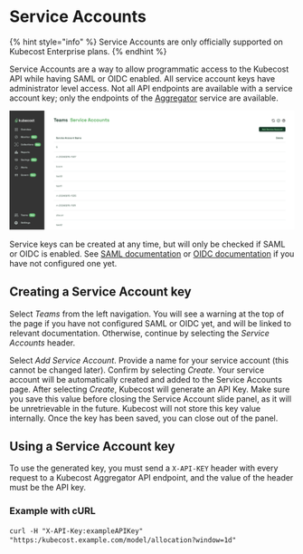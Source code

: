 # Service Accounts

{% hint style="info" %}
Service Accounts are only officially supported on Kubecost Enterprise plans.
{% endhint %}

Service Accounts are a way to allow programmatic access to the Kubecost API while having SAML or OIDC enabled. All service account keys have administrator level access. Not all API endpoints are available with a service account key; only the endpoints of the [Aggregator](/install-and-configure/install/multi-cluster/federated-etl/aggregator.md) service are available.

![Service Accounts](/images/serviceaccounts.png)

Service keys can be created at any time, but will only be checked if SAML or OIDC is enabled. See [SAML documentation](user-management-saml) or [OIDC documentation](user-management-oidc) if you have not configured one yet.

## Creating a Service Account key

Select _Teams_ from the left navigation. You will see a warning at the top of the page if you have not configured SAML or OIDC yet, and will be linked to relevant documentation. Otherwise, continue by selecting the *Service Accounts* header.

Select *Add Service Account*. Provide a name for your service account (this cannot be changed later). Confirm by selecting *Create*. Your service account will be automatically created and added to the Service Accounts page. After selecting *Create*, Kubecost will generate an API Key. Make sure you save this value before closing the Service Account slide panel, as it will be unretrievable in the future. Kubecost will not store this key value internally. Once the key has been saved, you can close out of the panel.

## Using a Service Account key

To use the generated key, you must send a `X-API-KEY` header with every request to a Kubecost Aggregator API endpoint, and the value of the header must be the API key.

### Example with cURL

```shell
curl -H "X-API-Key:exampleAPIKey" "https:/kubecost.example.com/model/allocation?window=1d"
```